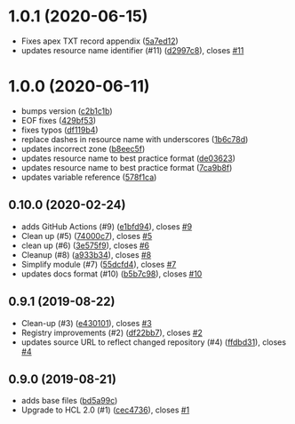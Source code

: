 # 1.0.1 (2020-06-15)

* Fixes apex TXT record appendix ([5a7ed12](https://github.com/operatehappy/terraform-aws-route53-workmail-records/commit/5a7ed12))
* updates resource name identifier (#11) ([d2997c8](https://github.com/operatehappy/terraform-aws-route53-workmail-records/commit/d2997c8)), closes [#11](https://github.com/operatehappy/terraform-aws-route53-workmail-records/issues/11)

# 1.0.0 (2020-06-11)

* bumps version ([c2b1c1b](https://github.com/operatehappy/terraform-aws-route53-workmail-records/commit/c2b1c1b))
* EOF fixes ([429bf53](https://github.com/operatehappy/terraform-aws-route53-workmail-records/commit/429bf53))
* fixes typos ([df119b4](https://github.com/operatehappy/terraform-aws-route53-workmail-records/commit/df119b4))
* replace dashes in resource name with underscores ([1b6c78d](https://github.com/operatehappy/terraform-aws-route53-workmail-records/commit/1b6c78d))
* updates incorrect zone ([b8eec5f](https://github.com/operatehappy/terraform-aws-route53-workmail-records/commit/b8eec5f))
* updates resource name to best practice format ([de03623](https://github.com/operatehappy/terraform-aws-route53-workmail-records/commit/de03623))
* updates resource name to best practice format ([7ca9b8f](https://github.com/operatehappy/terraform-aws-route53-workmail-records/commit/7ca9b8f))
* updates variable reference ([578f1ca](https://github.com/operatehappy/terraform-aws-route53-workmail-records/commit/578f1ca))

## 0.10.0 (2020-02-24)

* adds GitHub Actions (#9) ([e1bfd94](https://github.com/operatehappy/terraform-aws-route53-workmail-records/commit/e1bfd94)), closes [#9](https://github.com/operatehappy/terraform-aws-route53-workmail-records/issues/9)
* Clean up (#5) ([74000c7](https://github.com/operatehappy/terraform-aws-route53-workmail-records/commit/74000c7)), closes [#5](https://github.com/operatehappy/terraform-aws-route53-workmail-records/issues/5)
* clean up (#6) ([3e575f9](https://github.com/operatehappy/terraform-aws-route53-workmail-records/commit/3e575f9)), closes [#6](https://github.com/operatehappy/terraform-aws-route53-workmail-records/issues/6)
* Cleanup (#8) ([a933b34](https://github.com/operatehappy/terraform-aws-route53-workmail-records/commit/a933b34)), closes [#8](https://github.com/operatehappy/terraform-aws-route53-workmail-records/issues/8)
* Simplify module (#7) ([55dcfd4](https://github.com/operatehappy/terraform-aws-route53-workmail-records/commit/55dcfd4)), closes [#7](https://github.com/operatehappy/terraform-aws-route53-workmail-records/issues/7)
* updates docs format (#10) ([b5b7c98](https://github.com/operatehappy/terraform-aws-route53-workmail-records/commit/b5b7c98)), closes [#10](https://github.com/operatehappy/terraform-aws-route53-workmail-records/issues/10)

## 0.9.1 (2019-08-22)

* Clean-up (#3) ([e430101](https://github.com/operatehappy/terraform-aws-route53-workmail-records/commit/e430101)), closes [#3](https://github.com/operatehappy/terraform-aws-route53-workmail-records/issues/3)
* Registry improvements (#2) ([df22bb7](https://github.com/operatehappy/terraform-aws-route53-workmail-records/commit/df22bb7)), closes [#2](https://github.com/operatehappy/terraform-aws-route53-workmail-records/issues/2)
* updates source URL to reflect changed repository (#4) ([ffdbd31](https://github.com/operatehappy/terraform-aws-route53-workmail-records/commit/ffdbd31)), closes [#4](https://github.com/operatehappy/terraform-aws-route53-workmail-records/issues/4)

## 0.9.0 (2019-08-21)

* adds base files ([bd5a99c](https://github.com/operatehappy/terraform-aws-route53-workmail-records/commit/bd5a99c))
* Upgrade to HCL 2.0 (#1) ([cec4736](https://github.com/operatehappy/terraform-aws-route53-workmail-records/commit/cec4736)), closes [#1](https://github.com/operatehappy/terraform-aws-route53-workmail-records/issues/1)
